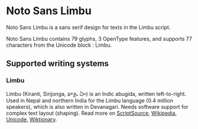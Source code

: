 
# Noto Sans Limbu

Noto Sans Limbu is a sans serif design for texts in the Limbu script. 

Noto Sans Limbu contains 79 glyphs, 3 OpenType features, and supports 77 characters from the Unicode block : Limbu.


## Supported writing systems


### Limbu

Limbu (Kiranti, Sirijonga, ᤕᤰᤌᤢᤱ ᤐᤠᤴ) is an Indic abugida, written left-to-right. Used in Nepal and northern India for the Limbu language (0.4 million speakers), which is also written in Devanagari. Needs software support for complex text layout (shaping). Read more on [ScriptSource](https://scriptsource.org/scr/Limb), [Wikipedia](https://en.wikipedia.org/wiki/ISO_15924:Limb), [Unicode](https://www.unicode.org/versions/Unicode13.0.0/ch13.pdf#G27263), [Wiktionary](https://en.wiktionary.org/wiki/Category:Limbu_script).

